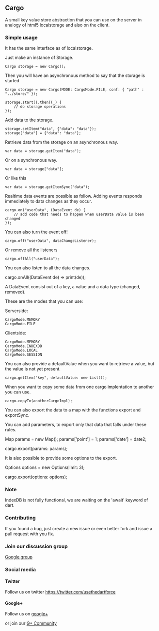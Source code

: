 ## Cargo ##

A small key value store abstraction that you can use on the server in analogy of html5 localstorage and also on the client.

### Simple usage ###

It has the same interface as of localstorage.

Just make an instance of Storage.

	Cargo storage = new Cargo();
	
Then you will have an asynchronous method to say that the storage is started

	Cargo storage = new Cargo(MODE: CargoMode.FILE, conf: { "path" : "../store/" });
  
  	storage.start().then((_) {
  		// do storage operations
  	});
	
Add data to the storage.

	storage.setItem("data", {"data": "data"});
	storage["data"] = {"data": "data"};
	
Retrieve data from the storage on an asynchronous way.

	var data = storage.getItem("data");

Or on a synchronous way.

	var data = storage["data"];

Or like this	
	
	var data = storage.getItemSync("data");
	
Realtime data events are possible as follow.
Adding events responds immediately to data changes as they occur. 
  
	cargo.on("userData", (DataEvent de) {
	  	// add code that needs to happen when userData value is been changed
	});

You can also turn the event off!

	cargo.off("userData", dataChangeListener);

Or remove all the listeners

	cargo.offAll("userData");
	
You can also listen to all the data changes.

  cargo.onAll((DataEvent de) => print(de));
  
A DataEvent consist out of a key, a value and a data type (changed, removed).
	
These are the modes that you can use:

Serverside:

	CargoMode.MEMORY
  	CargoMode.FILE

Clientside:

	CargoMode.MEMORY
  	CargoMode.INDEXDB
  	CargoMode.LOCAL
  	CargoMode.SESSION
  	
You can also provide a defaultValue when you want to retrieve a value, but the value is not yet present.

	cargo.getItem("key", defaultValue: new List());
	
When you want to copy some data from one cargo implentation to another you can use.

	cargo.copyTo(anotherCargoImpl);
	
You can also export the data to a map with the functions export and exportSync.

You can add parameters, to export only that data that falls under these rules.

  Map params = new Map();
  params['point'] = 1;
  params['date'] = date2;

  cargo.export(params: params);
  
It is also possible to provide some options to the export.

  Options options = new Options(limit: 3);
  
  cargo.export(options: options);
	
### Note ###

IndexDB is not fully functional, we are waiting on the 'await' keyword of dart.

### Contributing ###
 
If you found a bug, just create a new issue or even better fork and issue a
pull request with you fix.

### Join our discussion group ###

[Google group](https://groups.google.com/forum/#!forum/dart-force)

### Social media ###

#### Twitter ####

Follow us on twitter https://twitter.com/usethedartforce

#### Google+ ####

Follow us on [google+](https://plus.google.com/111406188246677273707)

or join our [G+ Community](https://plus.google.com/u/0/communities/109050716913955926616) 
